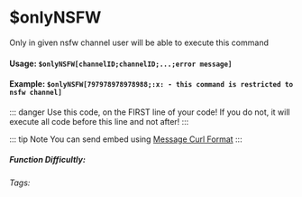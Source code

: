 # $onlyNSFW
Only in given nsfw channel user will be able to execute this command

#### Usage: `$onlyNSFW[channelID;channelID;...;error message]`

#### Example: `$onlyNSFW[797978978978988;:x: - this command is restricted to nsfw channel]`

::: danger
Use this code, on the FIRST line of your code! If you do not, it will execute all code before this line and not after!
:::

::: tip Note
You can send embed using [Message Curl Format](../CodeReferences/ref.message_curl_format.md)
:::

##### Function Difficultly: <Badge type="warning" text="Medium" vertical="middle" /> 
###### Tags: <Badge type="tip" text="Only If" vertical="middle" /> <Badge type="tip" text="channel restrictions" vertical="middle" /> <Badge type="tip" text="Only Execute if" vertical="middle" />